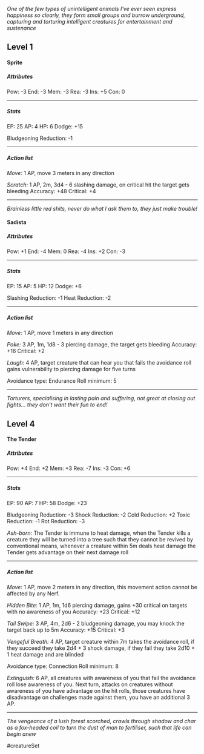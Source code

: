 *One of the few types of unintelligent animals I've ever seen express happiness so clearly, they form small groups and burrow underground, capturing and torturing intelligent creatures for entertainment and sustenance*

## Level 1
#### Sprite

##### Attributes

Pow: -3
End: -3
Mem: -3
Rea: -3
Ins: +5
Con: 0

---
##### Stats

EP: 25
AP: 4
HP: 6
Dodge: +15

Bludgeoning Reduction: -1

---
##### Action list

*Move:* 1 AP, move 3 meters in any direction

*Scratch:* 1 AP, 2m, 3d4 - 6 slashing damage, on critical hit the target gets bleeding
Accuracy: +48
Critical: +4

---
*Brainless little red shits, never do what I ask them to, they just make trouble!*

#### Sadista

##### Attributes

Pow: +1
End: -4
Mem: 0
Rea: -4
Ins: +2
Con: -3

---
##### Stats

EP: 15
AP: 5
HP: 12
Dodge: +6

Slashing Reduction: -1
Heat Reduction: -2

---
##### Action list

*Move:* 1 AP, move 1 meters in any direction

*Poke:* 3 AP, 1m, 1d8 - 3 piercing damage, the target gets bleeding
Accuracy: +16
Critical: +2

*Laugh:* 4 AP, target creature that can hear you that fails the avoidance roll gains vulnerability to piercing damage for five turns

Avoidance type: Endurance
Roll minimum: 5

---
*Torturers, specialising in lasting pain and suffering, not great at closing out fights... they don't want their fun to end!*

## Level 4
#### The Tender

##### Attributes

Pow: +4
End: +2
Mem: +3
Rea: -7
Ins: -3
Con: +6

---
##### Stats

EP: 90
AP: 7
HP: 58
Dodge: +23

Bludgeoning Reduction: -3
Shock Reduction: -2
Cold Reduction: +2
Toxic Reduction: -1
Rot Reduction: -3

*Ash-born:* The Tender is immune to heat damage, when the Tender kills a creature they will be turned into a tree such that they cannot be revived by conventional means, whenever a creature within 5m deals heat damage the Tender gets advantage on their next damage roll

---
##### Action list

*Move:* 1 AP, move 2 meters in any direction, this movement action cannot be affected by any Nerf.

*Hidden Bite:* 1 AP, 1m, 1d6 piercing damage, gains +30 critical on targets with no awareness of you
Accuracy: +23
Critical: +12

*Tail Swipe:* 3 AP, 4m, 2d6 - 2 bludgeoning damage, you may knock the target back up to 5m
Accuracy: +15
Critical: +3

*Vengeful Breath:* 4 AP, target creature within 7m takes the avoidance roll, if they succeed they take 2d4 + 3 shock damage, if they fail they take 2d10 + 1 heat damage and are blinded

Avoidance type: Connection
Roll minimum: 8

*Extinguish:* 6 AP, all creatures with awareness of you that fail the avoidance roll lose awareness of you. Next turn, attacks on creatures without awareness of you have advantage on the hit rolls, those creatures have disadvantage on challenges made against them, you have an additional 3 AP.

---
*The vengeance of a lush forest scorched, crawls through shadow and char as a fox-headed coil to turn the dust of man to fertiliser, such that life can begin anew*

#creatureSet